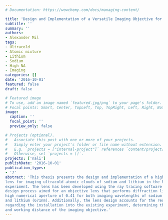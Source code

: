 ```yaml
---
# Documentation: https://wowchemy.com/docs/managing-content/

title: 'Design and Implementation of a Versatile Imaging Objective for Imaging of Ultracold Mixtures of Sodium and Lithium'
subtitle: ''
summary: ''
authors:
- Alexander Mil
tags:
- Ultracold
- Atomic mixture
- Lithium
- Sodium
- High NA
- Imaging
categories: []
date: '2016-10-01'
featured: false
draft: false

# Featured image
# To use, add an image named `featured.jpg/png` to your page's folder.
# Focal points: Smart, Center, TopLeft, Top, TopRight, Left, Right, BottomLeft, Bottom, BottomRight.
image:
  caption: ''
  focal_point: ''
  preview_only: false

# Projects (optional).
#   Associate this post with one or more of your projects.
#   Simply enter your project's folder or file name without extension.
#   E.g. `projects = ["internal-project"]` references `content/project/deep-learning/index.md`.
#   Otherwise, set `projects = []`.
projects: ['nali']
publishDate: '2016-10-01'
publication_types:
- '7'
abstract: 'This thesis presents the design and implementation of a high resolution objective
lens for imaging ultracold atomic clouds of sodium and lithium in the NaLi
experiment. The lens has been developed using the ray tracing software OSLO. The
design process aimed for an objective lens that performs diffraction limited at a
high numerical aperture of 0.41 for both imaging wavelengths of sodium (589nm)
and lithium (671nm). Additionally, the lens design accounts for the requirements
regarding the installation into the existing experiment, determining the diameter
and working distance of the imaging objective.'
---
```

